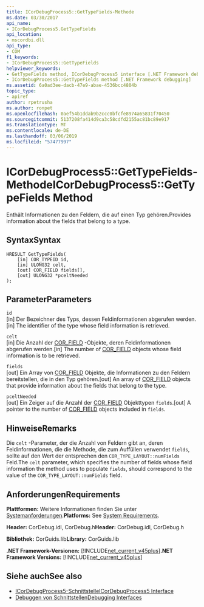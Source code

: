 ```yaml
---
title: ICorDebugProcess5::GetTypeFields-Methode
ms.date: 03/30/2017
api_name:
- ICorDebugProcess5.GetTypeFields
api_location:
- mscordbi.dll
api_type:
- COM
f1_keywords:
- ICorDebugProcess5::GetTypeFields
helpviewer_keywords:
- GetTypeFields method, ICorDebugProcess5 interface [.NET Framework debugging]
- ICorDebugProcess5::GetTypeFields method [.NET Framework debugging]
ms.assetid: 6a0ad3ee-dacb-47e9-abae-4536bcc4804b
topic_type:
- apiref
author: rpetrusha
ms.author: ronpet
ms.openlocfilehash: 0aef54b1ddab9b2ccc0bfcfe8974a65831f70450
ms.sourcegitcommit: 5137208fa414d9ca3c58cdfd2155ac81bc89e917
ms.translationtype: MT
ms.contentlocale: de-DE
ms.lasthandoff: 03/06/2019
ms.locfileid: "57477997"
---
```

# <a name="icordebugprocess5gettypefields-method"></a><span data-ttu-id="d7872-102">ICorDebugProcess5::GetTypeFields-Methode</span><span class="sxs-lookup"><span data-stu-id="d7872-102">ICorDebugProcess5::GetTypeFields Method</span></span>
<span data-ttu-id="d7872-103">Enthält Informationen zu den Feldern, die auf einen Typ gehören.</span><span class="sxs-lookup"><span data-stu-id="d7872-103">Provides information about the fields that belong to a type.</span></span>  
  
## <a name="syntax"></a><span data-ttu-id="d7872-104">Syntax</span><span class="sxs-lookup"><span data-stu-id="d7872-104">Syntax</span></span>  
  
```  
HRESULT GetTypeFields(  
    [in] COR_TYPEID id,  
    [in] ULONG32 celt,  
    [out] COR_FIELD fields[],   
    [out] ULONG32 *pceltNeeded  
);  
```  
  
## <a name="parameters"></a><span data-ttu-id="d7872-105">Parameter</span><span class="sxs-lookup"><span data-stu-id="d7872-105">Parameters</span></span>  
 `id`  
 <span data-ttu-id="d7872-106">[in] Der Bezeichner des Typs, dessen Feldinformationen abgerufen werden.</span><span class="sxs-lookup"><span data-stu-id="d7872-106">[in] The identifier of the type whose field information is retrieved.</span></span>  
  
 `celt`  
 <span data-ttu-id="d7872-107">[in] Die Anzahl der [COR_FIELD](../../../../docs/framework/unmanaged-api/debugging/cor-field-structure.md) -Objekte, deren Feldinformationen abgerufen werden.</span><span class="sxs-lookup"><span data-stu-id="d7872-107">[in] The number of [COR_FIELD](../../../../docs/framework/unmanaged-api/debugging/cor-field-structure.md) objects whose field information is to be retrieved.</span></span>  
  
 `fields`  
 <span data-ttu-id="d7872-108">[out] Ein Array von [COR_FIELD](../../../../docs/framework/unmanaged-api/debugging/cor-field-structure.md) Objekte, die Informationen zu den Feldern bereitstellen, die in den Typ gehören.</span><span class="sxs-lookup"><span data-stu-id="d7872-108">[out] An array of [COR_FIELD](../../../../docs/framework/unmanaged-api/debugging/cor-field-structure.md) objects that provide information about the fields that belong to the type.</span></span>  
  
 `pceltNeeded`  
 <span data-ttu-id="d7872-109">[out] Ein Zeiger auf die Anzahl der [COR_FIELD](../../../../docs/framework/unmanaged-api/debugging/cor-field-structure.md) Objekttypen `fields`.</span><span class="sxs-lookup"><span data-stu-id="d7872-109">[out] A pointer to the number of [COR_FIELD](../../../../docs/framework/unmanaged-api/debugging/cor-field-structure.md) objects included in `fields`.</span></span>  
  
## <a name="remarks"></a><span data-ttu-id="d7872-110">Hinweise</span><span class="sxs-lookup"><span data-stu-id="d7872-110">Remarks</span></span>  
 <span data-ttu-id="d7872-111">Die `celt` -Parameter, der die Anzahl von Feldern gibt an, deren Feldinformationen, die die Methode, die zum Auffüllen verwendet `fields`, sollte auf den Wert der entsprechen den `COR_TYPE_LAYOUT::numFields` Feld.</span><span class="sxs-lookup"><span data-stu-id="d7872-111">The `celt` parameter, which specifies the number of fields whose field information the method uses to populate `fields`, should correspond to the value of the `COR_TYPE_LAYOUT::numFields` field.</span></span>  
  
## <a name="requirements"></a><span data-ttu-id="d7872-112">Anforderungen</span><span class="sxs-lookup"><span data-stu-id="d7872-112">Requirements</span></span>  
 <span data-ttu-id="d7872-113">**Plattformen:** Weitere Informationen finden Sie unter [Systemanforderungen](../../../../docs/framework/get-started/system-requirements.md).</span><span class="sxs-lookup"><span data-stu-id="d7872-113">**Platforms:** See [System Requirements](../../../../docs/framework/get-started/system-requirements.md).</span></span>  
  
 <span data-ttu-id="d7872-114">**Header:** CorDebug.idl, CorDebug.h</span><span class="sxs-lookup"><span data-stu-id="d7872-114">**Header:** CorDebug.idl, CorDebug.h</span></span>  
  
 <span data-ttu-id="d7872-115">**Bibliothek:** CorGuids.lib</span><span class="sxs-lookup"><span data-stu-id="d7872-115">**Library:** CorGuids.lib</span></span>  
  
 <span data-ttu-id="d7872-116">**.NET Framework-Versionen:** [!INCLUDE[net_current_v45plus](../../../../includes/net-current-v45plus-md.md)]</span><span class="sxs-lookup"><span data-stu-id="d7872-116">**.NET Framework Versions:** [!INCLUDE[net_current_v45plus](../../../../includes/net-current-v45plus-md.md)]</span></span>  
  
## <a name="see-also"></a><span data-ttu-id="d7872-117">Siehe auch</span><span class="sxs-lookup"><span data-stu-id="d7872-117">See also</span></span>
- [<span data-ttu-id="d7872-118">ICorDebugProcess5-Schnittstelle</span><span class="sxs-lookup"><span data-stu-id="d7872-118">ICorDebugProcess5 Interface</span></span>](../../../../docs/framework/unmanaged-api/debugging/icordebugprocess5-interface.md)
- [<span data-ttu-id="d7872-119">Debuggen von Schnittstellen</span><span class="sxs-lookup"><span data-stu-id="d7872-119">Debugging Interfaces</span></span>](../../../../docs/framework/unmanaged-api/debugging/debugging-interfaces.md)
